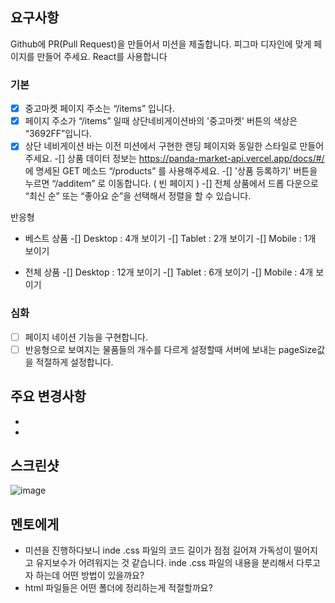 ## 요구사항

Github에 PR(Pull Request)을 만들어서 미션을 제출합니다.
피그마 디자인에 맞게 페이지를 만들어 주세요.
React를 사용합니다

### 기본

- [x] 중고마켓 페이지 주소는 “/items” 입니다.
- [x] 페이지 주소가 “/items” 일때 상단네비게이션바의 '중고마켓' 버튼의 색상은 “3692FF”입니다.
- [x] 상단 네비게이션 바는 이전 미션에서 구현한 랜딩 페이지와 동일한 스타일로 만들어 주세요.
      -[] 상품 데이터 정보는 https://panda-market-api.vercel.app/docs/#/ 에 명세된 GET 메소드 “/products” 를 사용해주세요.
      -[] '상품 등록하기' 버튼을 누르면 “/additem” 로 이동합니다. ( 빈 페이지 )
      -[] 전체 상품에서 드롭 다운으로 “최신 순” 또는 “좋아요 순”을 선택해서 정렬을 할 수 있습니다.

반응형

- 베스트 상품
  -[] Desktop : 4개 보이기
  -[] Tablet : 2개 보이기
  -[] Mobile : 1개 보이기

- 전체 상품
  -[] Desktop : 12개 보이기
  -[] Tablet : 6개 보이기
  -[] Mobile : 4개 보이기

### 심화

- [ ] 페이지 네이션 기능을 구현합니다.
- [ ] 반응형으로 보여지는 물품들의 개수를 다르게 설정할때 서버에 보내는 pageSize값을 적절하게 설정합니다.

## 주요 변경사항

-
-

## 스크린샷

![image](이미지url)

## 멘토에게

- 미션을 진행하다보니 inde .css 파일의 코드 길이가 점점 길어져 가독성이 떨어지고 유지보수가 어려워지는 것 같습니다. inde .css 파일의 내용을 분리해서 다루고자 하는데 어떤 방법이 있을까요?
- html 파일들은 어떤 폴더에 정리하는게 적절할까요?

